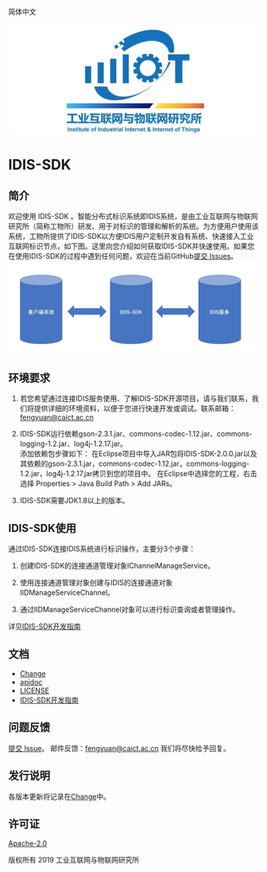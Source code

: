 简体中文

![Alt text](./res/iiit.jpg)



#                                  IDIS-SDK

## 简介

欢迎使用 IDIS-SDK 。智能分布式标识系统即IDIS系统，是由工业互联网与物联网研究所（简称工物所）研发、用于对标识的管理和解析的系统。为方便用户使用该系统，工物所提供了IDIS-SDK以方便IDIS用户定制开发自有系统、快速接入工业互联网标识节点，如下图。这里向您介绍如何获取IDIS-SDK并快速使用。如果您在使用IDIS-SDK的过程中遇到任何问题，欢迎在当前GitHub[提交 Issues](https://github.com/4iot-dev/IDIS-SDK/issues/new)。
![Alt text](./res/relations.jpg)


## 环境要求

1. 若您希望通过连接IDIS服务使用、了解IDIS-SDK开源项目，请与我们联系，我们将提供详细的环境资料，以便于您进行快速开发或调试。联系邮箱：fengyuan@caict.ac.cn

2. IDIS-SDK运行依赖gson-2.3.1.jar、commons-codec-1.12.jar、commons-logging-1.2.jar、log4j-1.2.17.jar。  
   添加依赖包步骤如下：
    在Eclipse项目中导入JAR包将IDIS-SDK-2.0.0.jar以及其依赖的gson-2.3.1.jar，commons-codec-1.12.jar，commons-logging-1.2.jar，log4j-1.2.17.jar拷贝到您的项目中。
    在Eclipse中选择您的工程，右击选择 Properties > Java Build Path > Add JARs。

3. IDIS-SDK需要JDK1.8以上的版本。
##  IDIS-SDK使用
通过IDIS-SDK连接IDIS系统进行标识操作，主要分3个步骤：

1. 创建IDIS-SDK的连接通道管理对象IChannelManageService。

2. 使用连接通道管理对象创建与IDIS的连接通道对象IIDManageServiceChannel。

3. 通过IIDManageServiceChannel对象可以进行标识查询或者管理操作。

  详见[IDIS-SDK开发指南](./IDIS-SDK开发指南.md)

## 文档

- [Change](./Change.md)
- [apidoc](./apidoc.md)
- [LICENSE](./LICENSE)
- [IDIS-SDK开发指南](./IDIS-SDK开发指南.md)

## 问题反馈

[提交 Issue](https://github.com/4iot-dev/IDIS-SDK/issues/new)。
邮件反馈：fengyuan@caict.ac.cn
我们将尽快给予回复。

## 发行说明

各版本更新将记录在[Change](./Change.md)中。

## 许可证

[Apache-2.0](http://www.apache.org/licenses/LICENSE-2.0)

版权所有 2019 工业互联网与物联网研究所

